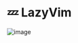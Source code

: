 # 💤 LazyVim

![image](https://github.com/user-attachments/assets/393af141-45a6-4014-a5cb-d755bbbf1bb1)
